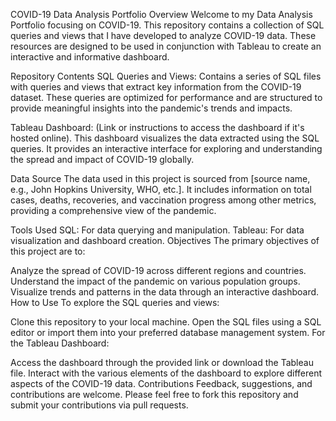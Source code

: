 COVID-19 Data Analysis Portfolio
Overview
Welcome to my Data Analysis Portfolio focusing on COVID-19. This repository contains a collection of SQL queries and views that I have developed to analyze COVID-19 data. These resources are designed to be used in conjunction with Tableau to create an interactive and informative dashboard.

Repository Contents
SQL Queries and Views: Contains a series of SQL files with queries and views that extract key information from the COVID-19 dataset. These queries are optimized for performance and are structured to provide meaningful insights into the pandemic's trends and impacts.

Tableau Dashboard: (Link or instructions to access the dashboard if it's hosted online). This dashboard visualizes the data extracted using the SQL queries. It provides an interactive interface for exploring and understanding the spread and impact of COVID-19 globally.

Data Source
The data used in this project is sourced from [source name, e.g., John Hopkins University, WHO, etc.]. It includes information on total cases, deaths, recoveries, and vaccination progress among other metrics, providing a comprehensive view of the pandemic.

Tools Used
SQL: For data querying and manipulation.
Tableau: For data visualization and dashboard creation.
Objectives
The primary objectives of this project are to:

Analyze the spread of COVID-19 across different regions and countries.
Understand the impact of the pandemic on various population groups.
Visualize trends and patterns in the data through an interactive dashboard.
How to Use
To explore the SQL queries and views:

Clone this repository to your local machine.
Open the SQL files using a SQL editor or import them into your preferred database management system.
For the Tableau Dashboard:

Access the dashboard through the provided link or download the Tableau file.
Interact with the various elements of the dashboard to explore different aspects of the COVID-19 data.
Contributions
Feedback, suggestions, and contributions are welcome. Please feel free to fork this repository and submit your contributions via pull requests.
